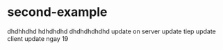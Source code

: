 # second-example
dhdhhdhd
hdhdhdhd
dhdhdhdhdhd
update on server
update tiep
update client
update ngay 19
